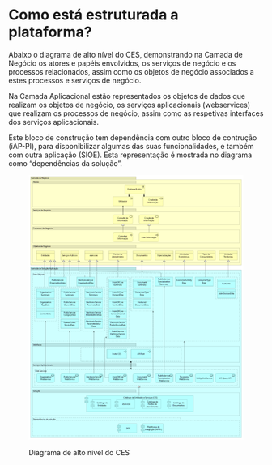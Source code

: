 # Como está estruturada a plataforma?

Abaixo o diagrama de alto nível do CES, demonstrando na Camada de Negócio os atores e papéis envolvidos, os serviços de negócio e os processos relacionados, assim como os objetos de negócio associados a estes processos e serviços de negócio.

Na Camada Aplicacional estão representados os objetos de dados que realizam os objetos de negócio, os serviços aplicacionais (webservices) que realizam os processos de negócio, assim como as respetivas interfaces dos serviços aplicacionais.

Este bloco de construção tem dependência com outro bloco de contrução (iAP-PI), para disponibilizar algumas das suas funcionalidades, e também com outra aplicação (SIOE). Esta representação é mostrada no diagrama como “dependências da solução”.

<figure><img src="../../.gitbook/assets/ces.png" alt=""><figcaption><p>Diagrama de alto nível do CES</p></figcaption></figure>

